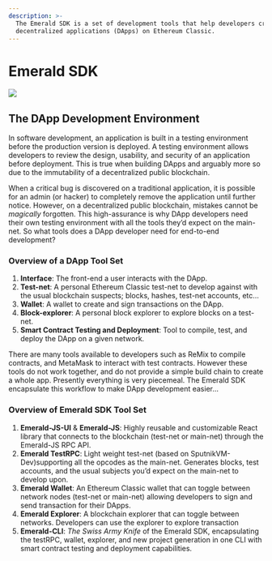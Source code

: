```yaml
---
description: >-
  The Emerald SDK is a set of development tools that help developers create
  decentralized applications (DApps) on Ethereum Classic.
---
```


# Emerald SDK

![](../.gitbook/assets/emerald_sdk_green.jpg)

## The DApp Development Environment 

In software development, an application is built in a testing environment before the production version is deployed. A testing environment allows developers to review the design, usability, and security of an application before deployment. This is true when building DApps and arguably more so due to the immutability of a decentralized public blockchain.

When a critical bug is discovered on a traditional application, it is possible for an admin \(or hacker\) to completely remove the application until further notice. However, on a decentralized public blockchain, mistakes cannot be _magically_ forgotten. This high-assurance is why DApp developers need their own testing environment with all the tools they’d expect on the main-net. So what tools does a DApp developer need for end-to-end development?

### Overview of a DApp Tool Set

1. **Interface**: The front-end a user interacts with the DApp.
2. **Test-net**: A personal Ethereum Classic test-net to develop against with the usual blockchain suspects; blocks, hashes, test-net accounts, etc…
3. **Wallet**: A wallet to create and sign transactions on the DApp.
4. **Block-explorer**: A personal block explorer to explore blocks on a test-net.
5. **Smart Contract Testing and Deployment**: Tool to compile, test, and deploy the DApp on a given network.

There are many tools available to developers such as ReMix to compile contracts, and MetaMask to interact with test contracts. However these tools do not work together, and do not provide a simple build chain to create a whole app. Presently everything is very piecemeal. The Emerald SDK encapsulate this workflow to make DApp development easier...

### Overview of Emerald SDK Tool Set

1. **Emerald-JS-UI** & **Emerald-JS**: Highly reusable and customizable React library that connects to the blockchain \(test-net or main-net\) through the Emerald-JS RPC API.
2. **Emerald TestRPC**: Light weight test-net \(based on SputnikVM-Dev\)supporting all the opcodes as the main-net. Generates blocks, test accounts, and the usual subjects you’d expect on the main-net to develop upon.
3. **Emerald Wallet**: An Ethereum Classic wallet that can toggle between network nodes \(test-net or main-net\) allowing developers to sign and send transaction for their DApps.
4. **Emerald Explorer**: A blockchain explorer that can toggle between networks. Developers can use the explorer to explore transaction 
5. **Emerald-CLI**: _The Swiss Army Knife_ of the Emerald SDK, encapsulating the testRPC, wallet, explorer, and new project generation in one CLI with smart contract testing and deployment capabilities.


